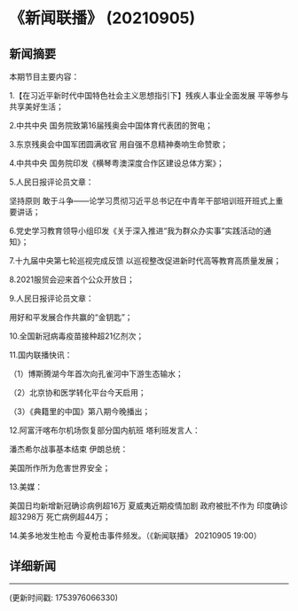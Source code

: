 # 《新闻联播》 (20210905)

## 新闻摘要

本期节目主要内容：


1.【在习近平新时代中国特色社会主义思想指引下】残疾人事业全面发展 平等参与共享美好生活；


2.中共中央 国务院致第16届残奥会中国体育代表团的贺电；


3.东京残奥会中国军团圆满收官 用自强不息精神奏响生命赞歌；


4.中共中央 国务院印发《横琴粤澳深度合作区建设总体方案》；


5.人民日报评论员文章：

坚持原则 敢于斗争——论学习贯彻习近平总书记在中青年干部培训班开班式上重要讲话；


6.党史学习教育领导小组印发《关于深入推进“我为群众办实事”实践活动的通知》；


7.十九届中央第七轮巡视完成反馈 以巡视整改促进新时代高等教育高质量发展；


8.2021服贸会迎来首个公众开放日；


9.人民日报评论员文章：

用好和平发展合作共赢的“金钥匙”；


10.全国新冠病毒疫苗接种超21亿剂次；


11.国内联播快讯：


（1）博斯腾湖今年首次向孔雀河中下游生态输水；


（2）北京协和医学转化平台今天启用；


（3）《典籍里的中国》第八期今晚播出；


12.阿富汗喀布尔机场恢复部分国内航班 塔利班发言人：

潘杰希尔战事基本结束 伊朗总统：

美国所作所为危害世界安全；


13.美媒：

美国日均新增新冠确诊病例超16万 夏威夷近期疫情加剧 政府被批不作为 印度确诊超3298万 死亡病例超44万；


14.美多地发生枪击 今夏枪击事件频发。（《新闻联播》 20210905 19:00）

## 详细新闻

---

(更新时间戳: 1753976066330)

